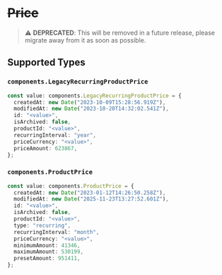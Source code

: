 # ~~Price~~

> :warning: **DEPRECATED**: This will be removed in a future release, please migrate away from it as soon as possible.


## Supported Types

### `components.LegacyRecurringProductPrice`

```typescript
const value: components.LegacyRecurringProductPrice = {
  createdAt: new Date("2023-10-09T15:28:56.919Z"),
  modifiedAt: new Date("2023-10-20T14:32:02.541Z"),
  id: "<value>",
  isArchived: false,
  productId: "<value>",
  recurringInterval: "year",
  priceCurrency: "<value>",
  priceAmount: 623867,
};
```

### `components.ProductPrice`

```typescript
const value: components.ProductPrice = {
  createdAt: new Date("2023-01-12T14:26:50.258Z"),
  modifiedAt: new Date("2025-11-23T13:27:52.601Z"),
  id: "<value>",
  isArchived: false,
  productId: "<value>",
  type: "recurring",
  recurringInterval: "month",
  priceCurrency: "<value>",
  minimumAmount: 41346,
  maximumAmount: 530199,
  presetAmount: 951411,
};
```

